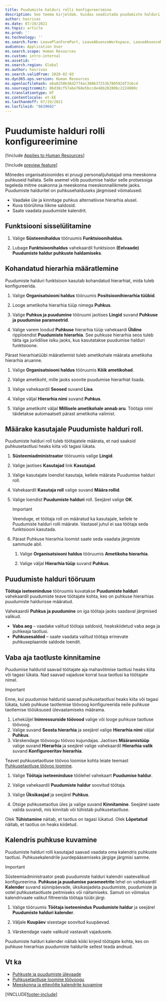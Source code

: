 ```yaml
---
title: Puudumiste halduri rolli konfigureerimine
description: See teema kirjeldab, kuidas seadistada puudumiste halduri rolli töötaja puhkuse haldamiseks.
author: hasrivas
ms.date: 07/19/2021
ms.topic: article
ms.prod: ''
ms.technology: ''
ms.search.form: LeavePlanFormPart, LeaveAbsenceWorkspace, LeaveAbsenceManager
audience: Application User
ms.search.scope: Human Resources
ms.custom: intro-internal
ms.assetid: ''
ms.search.region: Global
ms.author: hasrivas
ms.search.validFrom: 2020-02-03
ms.dyn365.ops.version: Human Resources
ms.openlocfilehash: e8a8250b36d2774ac308637253b780592df316cd
ms.sourcegitcommit: 86d38cf57abe768e5bccde48b28280bc2224080c
ms.translationtype: HT
ms.contentlocale: et-EE
ms.lasthandoff: 07/19/2021
ms.locfileid: "6639602"
---
```

# <a name="configure-the-absence-manager-role"></a>Puudumiste halduri rolli konfigureerimine

[!include [Applies to Human Resources](../includes/applies-to-hr.md)]

[!include [preview feature](./includes/preview-feature.md)]

Mõnedes organisatsioonides ei pruugi personalijuhatajad oma meeskonna puhkuseid hallata. Selle asemel võib puudumise haldur selle protsessiga tegeleda mitme osakonna ja meeskonna meeskonnaliikmete jaoks. Puudumiste halduritel on puhkusehalduseks järgmised võimalused:

- Vaadake üle ja kinnitage puhkus alternatiivse hierarhia alusel.
- Kuva töörühma liikme saldosid.
- Saate vaadata puudumiste kalendrit.

## <a name="turn-on-the-feature"></a>Funktsiooni sisselülitamine

1. Valige **Süsteemihaldus** tööruumis **Funktsioonihaldus**.

2. Lubage **Funktsioonihaldus** vahekaardil funktsioon **(Eelvaade) Puudumiste haldur puhkuste haldamiseks**.

## <a name="define-a-custom-hierarchy"></a>Kohandatud hierarhia määratlemine

Puudumiste halduri funktsioon kasutab kohandatud hierarhiat, mida tuleb konfigureerida.

1. Valige **Organisatsiooni haldus** tööruumis **Positsioonihierarhia tüübid**.

2. Looge ametikoha hierarhia tüüp nimega **Puhkus**.

3. Valige **Puhkus ja puudumine** tööruumi jaotises **Lingid** suvand **Puhkuse ja puudumise parameetrid**.

4. Valige varem loodud **Puhkuse** hierarhia tüüp vahekaardi **Üldine** ripploendist **Puudumiste hierarhia**. See puhkuse hierarhia seos tuleb täita iga juriidilise isiku jaoks, kus kasutatakse puudumise halduri funktsioone.

Pärast hierarhiatüübi määratlemist tuleb ametikohale määrata ametikoha hierarhia aruanne.

1. Valige **Organisatsiooni haldus** tööruumis **Kõik ametikohad**.

2. Valige ametikoht, mille jaoks soovite puudumise hierarhiat lisada.

3. Valige vahekaardil **Seosed** suvand **Lisa**.

4. Valige väljal **Hierarhia nimi** suvand **Puhkus**.

5. Valige ametikoht väljal **Millisele ametikohale annab aru**. Töötaja nimi täidetakse automaatselt pärast ametikoha valimist.

## <a name="assign-the-absence-manager-role-to-a-user"></a>Määrake kasutajale Puudumiste halduri roll.

Puudumiste halduri roll tuleb töötajatele määrata, et nad saaksid puhkusetaotlusi heaks kiita või tagasi lükata.

1. **Süsteemiadministraator** tööruumis valige **Lingid**.

2. Valige jaotises **Kasutajad** link **Kasutajad**.

3. Valige kasutajate loendist kasutaja, kellele määrata Puudumise halduri roll.

4. Vahekaardil **Kasutaja roll** valige suvand **Määra rollid**.

5. Valige loendist **Puudumiste halduri** roll. Seejärel valige **OK**.

    > [!IMPORTANT]
    > Veenduge, et töötaja roll on määratud ka kasutajale, kellele te Puudumiste halduri rolli määrate. Vastasel juhul ei saa töötaja seda funktsiooni kasutada.

6. Pärast Puhkuse hierarhia loomist saate seda vaadata järgmiste sammude abil.

    1. Valige **Organisatsiooni haldus** tööruumis **Ametikoha hierarhia**.
    
    2. Valige väljal **Hierarhia tüüp** suvand **Puhkus**.

## <a name="absence-manager-workspace"></a>Puudumiste halduri tööruum

**Töötaja iseteeninduse** tööruumis kuvatakse **Puudumiste halduri** vahekaardil puudumiste teave töötajate kohta, kes on puhkuse hierarhias puudumiste haldurisse määratud.

Vahekaardil **Puhkus ja puudumine** on iga töötaja jaoks saadaval järgmised valikud.

- **Vaba aeg** – vaadake valitud töötaja saldosid, heakskiidetud vaba aega ja puhkeaja taotlusi.
- **Puhkusesaldod** – saate vaadata valitud töötaja erinevate puhkuseplaanide saldode loendit.

## <a name="approve-time-off-requests"></a>Vaba aja taotluste kinnitamine

Puudumise haldurid saavad töötajate aja mahavõtmise taotlusi heaks kiita või tagasi lükata. Nad saavad vajaduse korral luua taotlusi ka töötajate nimel.

> [!IMPORTANT]
> Enne, kui puudumise haldurid saavad puhkusetaotlusi heaks kiita või tagasi lükata, tuleb puhkuse taotlemise töövoog konfigureerida neile puhkuse taotlemise tööüksused ülevaatamiseks määrama.
>
> 1. Leheküljel **Inimressurside töövood** valige või looge puhkuse taotluse töövoog.
> 2. Valige suvand **Seosta hierarhia** ja seejärel valige **Hierarhia nimi** väljal **Puhkus**.
> 3. Värskendage töövoogu töövoo kujundajas. Jaotises **Määramistüüp** valige suvand **Hierarhia** ja seejärel valige vahekaardil **Hierarhia valik** suvand **Konfigureeritav hierarhia**.
>
> Teavet puhkusetaotluse töövoo loomise kohta leiate teemast [Puhkusetaotluse töövoo loomine](hr-leave-and-absence-workflow.md).

1. Valige **Töötaja iseteeninduse** töölehel vahekaart **Puudumise haldur**.

2. Valige vahekaardil **Puudumiste haldur** soovitud töötaja.

3. Valige **Üksikasjad** ja seejärel **Puhkus**.

4. Otsige puhkusetaotlus üles ja valige suvand **Kinnitamine**. Seejärel saate valida suvandi, mis kinnitab või tühistab puhkusetaotluse.

Olek **Tühistamine** näitab, et taotlus on tagasi lükatud. Olek **Lõpetatud** näitab, et taotlus on heaks kiidetud.

## <a name="view-time-off-in-the-calendar"></a>Kalendris puhkuse kuvamine

Puudumiste halduri rolli kasutajad saavad vaadata oma kalendris puhkuste taotlusi. Puhkusekalendrile juurdepääsemiseks järgige järgmisi samme.

> [!IMPORTANT]
> Süsteemiadministraator peab puudumiste halduri kalendri vaatevalikud konfigureerima. **Puhkuse ja puudumise parameetrite** lehel on vahekaardil **Kalender** suvand sünnipäevade, üksikasjadeta puudumiste, puudumiste ja ootel puhkusetaotluste peitmiseks või näitamiseks. Samuti on võimalus kalendrivaate valikut filtreerida töötaja tüübi järgi.

1. Valige tööruumis **Töötaja iseteenindus** **Puudumiste haldur** ja seejärel **Puudumiste halduri kalender**.

2. Väljale **Kuupäev** sisestage soovitud kuupäevad.

3. Värskendage vaate valikuid vastavalt vajadusele.

Puudumiste halduri kalender näitab kõiki kirjeid töötajate kohta, kes on puhkuse hierarhias puudumiste haldurile sellest teada andnud.

## <a name="see-also"></a>Vt ka

- [Puhkuste ja puudumiste ülevaade](hr-leave-and-absence-overview.md)
- [Puhkusetaotluse loomine töövoogu](hr-leave-and-absence-workflow.md)
- [Meeskonna ja ettevõtte kalendrite kuvamine](hr-employee-self-service-calendar.md)

[!INCLUDE[footer-include](../includes/footer-banner.md)]
